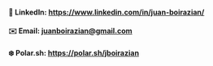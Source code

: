 #### 👨 LinkedIn: https://www.linkedin.com/in/juan-boirazian/
#### ✉️ Email: juanboirazian@gmail.com
#### ❄️ Polar.sh: https://polar.sh/jboirazian
